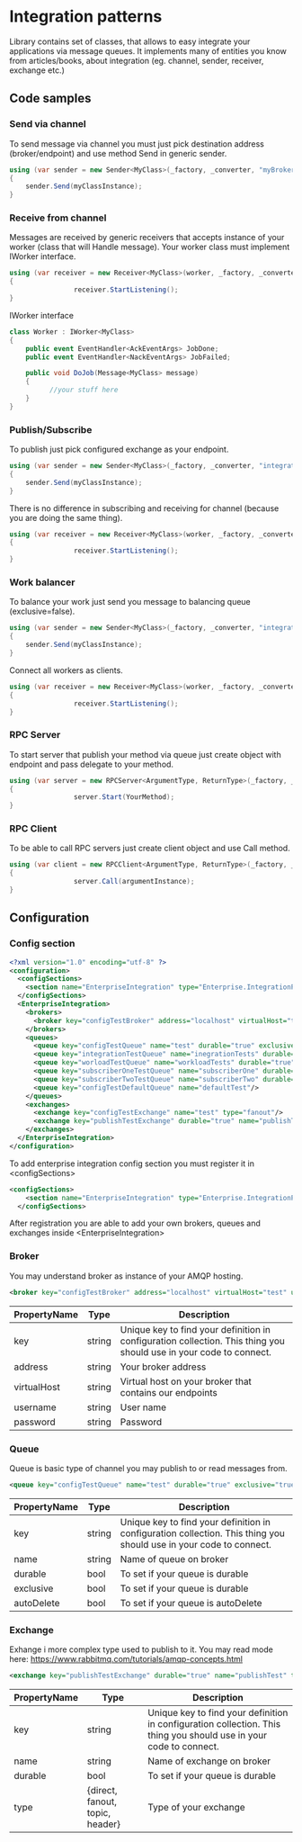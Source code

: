 # Integration patterns
Library contains set of classes, that allows to easy integrate your applications via message queues. It implements many of entities you know from articles/books, about integration (eg. channel, sender, receiver, exchange etc.)

## Code samples


### Send via channel
To send message via channel you must just pick destination address (broker/endpoint) and use method Send in generic sender.

```c#
using (var sender = new Sender<MyClass>(_factory, _converter, "myBroker", "publishEndpoint"))
{
    sender.Send(myClassInstance);
}
```

### Receive from channel
Messages are received by generic receivers that accepts instance of your worker (class that will Handle message). Your worker class must implement IWorker interface.
```c#
using (var receiver = new Receiver<MyClass>(worker, _factory, _converter, "integrationBroker", "integrationTestQueue"))
{
                receiver.StartListening();
}	
```

IWorker interface 
```c#
class Worker : IWorker<MyClass>
{
    public event EventHandler<AckEventArgs> JobDone;
    public event EventHandler<NackEventArgs> JobFailed;

    public void DoJob(Message<MyClass> message)
    {
          //your stuff here     
    }
}
```
### Publish/Subscribe
To publish just pick configured exchange as your endpoint. 
```c#
using (var sender = new Sender<MyClass>(_factory, _converter, "integrationBroker", "publishTestExchange"))
{
    sender.Send(myClassInstance);
}
```

There is no difference in subscribing and receiving for channel (because you are doing the same thing).
```c#
using (var receiver = new Receiver<MyClass>(worker, _factory, _converter, "integrationBroker", "subscribeQueue"))
{
                receiver.StartListening();
}	
```

### Work balancer
To balance your work just send you message to balancing queue (exclusive=false). 

```c#
using (var sender = new Sender<MyClass>(_factory, _converter, "integrationBroker", "balacerQueue"))
{
    sender.Send(myClassInstance);
}
```

Connect all workers as clients.
```c#
using (var receiver = new Receiver<MyClass>(worker, _factory, _converter, "integrationBroker", "balacerQueue"))
{
                receiver.StartListening();
}	
```

### RPC Server
To start server that publish your method via queue just create object with endpoint and pass delegate to your method.
```c#
using (var server = new RPCServer<ArgumentType, ReturnType>(_factory, _converter, "integrationBroker", "rpcTestQueue"))
{
                server.Start(YourMethod);
}
```

### RPC Client
To be able to call RPC servers just create  client object and use Call method.
```c#
using (var client = new RPCClient<ArgumentType, ReturnType>(_factory, _converter, "integrationBroker", "rpcTestQueue"))
{
                server.Call(argumentInstance);
}
```

## Configuration

### Config section

```xml
<?xml version="1.0" encoding="utf-8" ?>
<configuration>
  <configSections>
    <section name="EnterpriseIntegration" type="Enterprise.IntegrationPatterns.RabbitMq.Configuration.EnterpriseIntegration, Enterprise.IntegrationPatterns.RabbitMq" />
  </configSections>
  <EnterpriseIntegration>
    <brokers>
      <broker key="configTestBroker" address="localhost" virtualHost="test" username="testUser" password="testPass"/>
    </brokers>
    <queues>
      <queue key="configTestQueue" name="test" durable="true" exclusive="true" autoDelete="true"/>
      <queue key="integrationTestQueue" name="inegrationTests" durable="true" autoDelete="false"/>
      <queue key="worloadTestQueue" name="workloadTests" durable="true" autoDelete="false"/>
      <queue key="subscriberOneTestQueue" name="subscriberOne" durable="true" autoDelete="false"/>
      <queue key="subscriberTwoTestQueue" name="subscriberTwo" durable="true" autoDelete="false"/>
      <queue key="configTestDefaultQueue" name="defaultTest"/>
    </queues>
    <exchanges>
      <exchange key="configTestExchange" name="test" type="fanout"/>
      <exchange key="publishTestExchange" durable="true" name="publishTest" type="fanout"/>
    </exchanges>
  </EnterpriseIntegration>
</configuration>
```
To add enterprise integration config section you must register it in \<configSections>
```xml
<configSections>
    <section name="EnterpriseIntegration" type="Enterprise.IntegrationPatterns.RabbitMq.Configuration.EnterpriseIntegration, Enterprise.IntegrationPatterns.RabbitMq" />
  </configSections>
``` 
After registration you are able to add your own brokers, queues and exchanges inside \<EnterpriseIntegration>
### Broker
You may understand broker as instance of your AMQP hosting.
```xml
<broker key="configTestBroker" address="localhost" virtualHost="test" username="testUser" password="testPass"/>
```
|PropertyName|Type|Description|
|---|---|---|
|key|string|Unique key to find your definition in configuration collection. This thing you should use in your code to connect.|
|address|string|Your broker address|
|virtualHost|string|Virtual host on your broker that contains our endpoints| 
|username|string|User name|
|password|string|Password|

### Queue
Queue is basic type of channel you may publish to or read messages from. 
```xml
<queue key="configTestQueue" name="test" durable="true" exclusive="true" autoDelete="true"/>
```

|PropertyName|Type|Description|
|---|---|---|
|key|string|Unique key to find your definition in configuration collection. This thing you should use in your code to connect.|
|name|string|Name of queue on broker|
|durable|bool|To set if your queue is durable| 
|exclusive|bool|To set if your queue is durable|
|autoDelete|bool|To set if your queue is autoDelete|
### Exchange
Exhange i more complex type used to publish to it. You may read mode here: https://www.rabbitmq.com/tutorials/amqp-concepts.html
```xml
<exchange key="publishTestExchange" durable="true" name="publishTest" type="fanout"/>
```

|PropertyName|Type|Description|
|---|---|---|
|key|string|Unique key to find your definition in configuration collection. This thing you should use in your code to connect.|
|name|string|Name of exchange on broker|
|durable|bool|To set if your queue is durable| 
|type|{direct, fanout, topic, header}|Type of your exchange|
